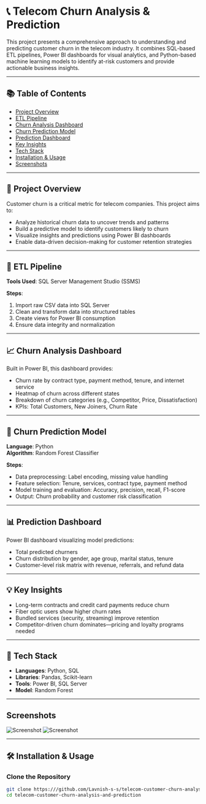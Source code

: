 # 📞 Telecom Churn Analysis & Prediction

This project presents a comprehensive approach to understanding and predicting customer churn in the telecom industry. It combines SQL-based ETL pipelines, Power BI dashboards for visual analytics, and Python-based machine learning models to identify at-risk customers and provide actionable business insights.

---

## 📚 Table of Contents

- [Project Overview](#project-overview)
- [ETL Pipeline](#etl-pipeline)
- [Churn Analysis Dashboard](#churn-analysis-dashboard)
- [Churn Prediction Model](#churn-prediction-model)
- [Prediction Dashboard](#prediction-dashboard)
- [Key Insights](#key-insights)
- [Tech Stack](#tech-stack)
- [Installation & Usage](#installation--usage)
- [Screenshots](#screenshots)

---

## 📌 Project Overview

Customer churn is a critical metric for telecom companies. This project aims to:

- Analyze historical churn data to uncover trends and patterns
- Build a predictive model to identify customers likely to churn
- Visualize insights and predictions using Power BI dashboards
- Enable data-driven decision-making for customer retention strategies

---

## 🔄 ETL Pipeline

**Tools Used**: SQL Server Management Studio (SSMS)

**Steps**:
1. Import raw CSV data into SQL Server
2. Clean and transform data into structured tables
3. Create views for Power BI consumption
4. Ensure data integrity and normalization

---

## 📈 Churn Analysis Dashboard

Built in Power BI, this dashboard provides:

- Churn rate by contract type, payment method, tenure, and internet service
- Heatmap of churn across different states
- Breakdown of churn categories (e.g., Competitor, Price, Dissatisfaction)
- KPIs: Total Customers, New Joiners, Churn Rate

---

## 🤖 Churn Prediction Model

**Language**: Python  
**Algorithm**: Random Forest Classifier

**Steps**:
- Data preprocessing: Label encoding, missing value handling
- Feature selection: Tenure, services, contract type, payment method
- Model training and evaluation: Accuracy, precision, recall, F1-score
- Output: Churn probability and customer risk classification

---

## 📊 Prediction Dashboard

Power BI dashboard visualizing model predictions:

- Total predicted churners
- Churn distribution by gender, age group, marital status, tenure
- Customer-level risk matrix with revenue, referrals, and refund data

---

## 💡 Key Insights

- Long-term contracts and credit card payments reduce churn
- Fiber optic users show higher churn rates
- Bundled services (security, streaming) improve retention
- Competitor-driven churn dominates—pricing and loyalty programs needed

---

## 🧰 Tech Stack

- **Languages**: Python, SQL
- **Libraries**: Pandas, Scikit-learn
- **Tools**: Power BI, SQL Server
- **Model**: Random Forest

---

## Screenshots

![Screenshot]([https://via.placeholder.com/468x300?text=App+Screenshot+Here](https://github.com/Lavnish-s-s/telecom-customer-churn-analysis-and-prediction/blob/main/Images/PredicitonDashboard.png))
![Screenshot](https://via.placeholder.com/468x300?text=App+Screenshot+Here)

---

## 🛠️ Installation & Usage

### Clone the Repository

```bash
git clone https:///github.com/Lavnish-s-s/telecom-customer-churn-analysis-and-prediction.git
cd telecom-customer-churn-analysis-and-prediction
